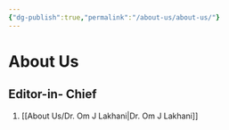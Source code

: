 ```yaml
---
{"dg-publish":true,"permalink":"/about-us/about-us/"}
---
```


<script data-goatcounter="https://endocrinologyindia.goatcounter.com/count" async src="//gc.zgo.at/count.js"></script>

# About Us

## Editor-in- Chief

1. [[About Us/Dr. Om J Lakhani\|Dr. Om J Lakhani]]
